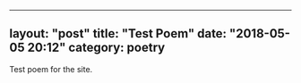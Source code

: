 
---
layout: "post"
title: "Test Poem"
date: "2018-05-05 20:12"
category: poetry
---

Test poem for the site.
